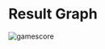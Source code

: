 # Result Graph

![gamescore](https://user-images.githubusercontent.com/62462440/168067064-759f76ee-cf85-4a3d-9845-bf8806b0085a.png)
